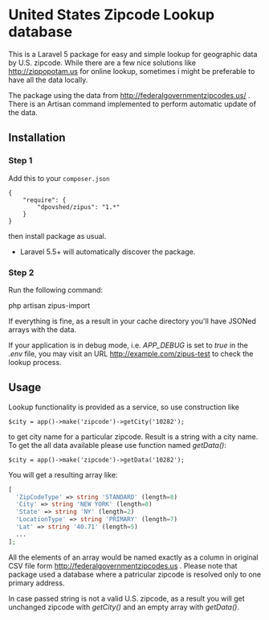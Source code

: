 # United States Zipcode Lookup database 

This is a Laravel 5 package for easy and simple lookup for geographic data by U.S. zipcode. While there are a few nice solutions like http://zippopotam.us for online lookup, sometimes i might be preferable to have all the data locally.
  
The package using the data from http://federalgovernmentzipcodes.us/ . There is an Artisan command implemented to perform automatic update of the data.  

## Installation

### Step 1

Add this to your `composer.json`
    
    {
        "require": {            
            "dpovshed/zipus": "1.*"
        }
    }

then install package as usual. 

* Laravel 5.5+ will automatically discover the package.

### Step 2

Run the following command:

php artisan zipus-import

If everything is fine, as a result in your cache directory you'll have JSONed arrays with the data.

If your application is in debug mode, i.e. *APP_DEBUG* is set to *true* in the *.env* file, you may visit an URL 
http://example.com/zipus-test to check the lookup process.

## Usage

Lookup functionality is provided as a service, so use construction like

    $city = app()->make('zipcode')->getCity('10282');

to get city name for a particular zipcode. Result is a string with a city name. 
To get the all data available please use function named *getData()*: 

    $city = app()->make('zipcode')->getData('10282');

You will get a resulting array like:
```php
[
  'ZipCodeType' => string 'STANDARD' (length=8)
  'City' => string 'NEW YORK' (length=8)
  'State' => string 'NY' (length=2)
  'LocationType' => string 'PRIMARY' (length=7)
  'Lat' => string '40.71' (length=5)
  ...
];
```

All the elements of an array would be named exactly as a column in original CSV file form http://federalgovernmentzipcodes.us . Please note that package used a database where a patricular zipcode is resolved only to one primary address.

In case passed string is not a valid U.S. zipcode, as a result you will get unchanged zipcode with *getCity()* and an empty array with *getData()*.
